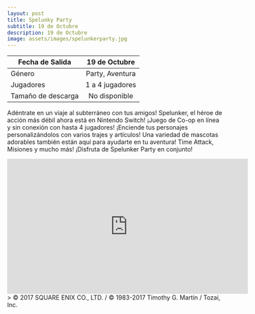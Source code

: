 ```yaml
---
layout: post
title: Spelunky Party
subtitle: 19 de Octubre
description: 19 de Octubre
image: assets/images/spelunkerparty.jpg
---
```



| Fecha de Salida       | 19 de Octubre          |
| ------------- |:-------------:|
| Género    | Party, Aventura |
| Jugadores    | 1 a 4 jugadores      |
| Tamaño de descarga | No disponible      |

Adéntrate en un viaje al subterráneo con tus amigos! Spelunker, el héroe de acción más débil ahora está en Nintendo Switch! ¡Juego de Co-op en línea y sin conexión con hasta 4 jugadores! ¡Enciende tus personajes personalizándolos con varios trajes y artículos! Una variedad de mascotas adorables también están aquí para ayudarte en tu aventura! Time Attack, Misiones y mucho más! ¡Disfruta de Spelunker Party en conjunto!
<html>
<body>
<iframe width="560" height="315" src="https://www.youtube.com/embed/1EL0wJo3_Io" frameborder="0" allowfullscreen></iframe>


</body>
</html>
> © 2017 SQUARE ENIX CO., LTD. / © 1983-2017 Timothy G. Martin / Tozai, Inc. 
